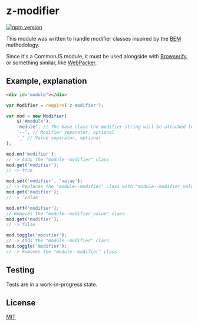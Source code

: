 # z-modifier
[![npm version](https://badge.fury.io/js/z-modifier.svg)](http://badge.fury.io/js/z-modifier)

This module was written to handle modifier classes inspired by the [BEM](http://bem.info) methodology.

Since it's a CommonJS module, it must be used alongside with [Browserify](http://browserify.org/), or
something similar, like [WebPacker](http://webpack.github.io/).

## Example, explanation
```html
<div id="module"></div>
```

```js
var Modifier = require('z-modifier');

var mod = new Modifier(
    $('#module'),
    'module'. // The base class the modifier string will be attached to
    '--', // Modifier separator, optional
    '_' // Value separator, optional
);

mod.on('modifier');
// -> Adds the "module--modifier" class
mod.get('modifier');
// -> true

mod.set('modifier', 'value');
// -> Replaces the "module--modifier" class with "module--modifier_value".
mod.get('modifier');
// -> 'value'

mod.off('modifier');
// Removes the "module--modifier_value" class.
mod.get('modifier');
// -> false

mod.toggle('modifier');
// -> Adds the "module--modifier" class.
mod.toggle('modifier');
// -> Removes the "module--modifier" class.
```

## Testing
Tests are in a work-in-progress state.

## License
[MIT](LICENSE)
